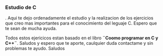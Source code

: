 ### Estudio de C 
. Aqui te dejo ordenadamente el estudio y la realizacion de los ejercicios que creo mas importantes para el conocimiento del leguaje C.
Espero que te sean  de mucha ayuda.

Todos estos ejericicos estan basado en el libro **¨Coomo programar en C y C++¨**. Saludos y espero que te aporte, caulquier duda contactame y sin problemas te ayudo. Saludos

